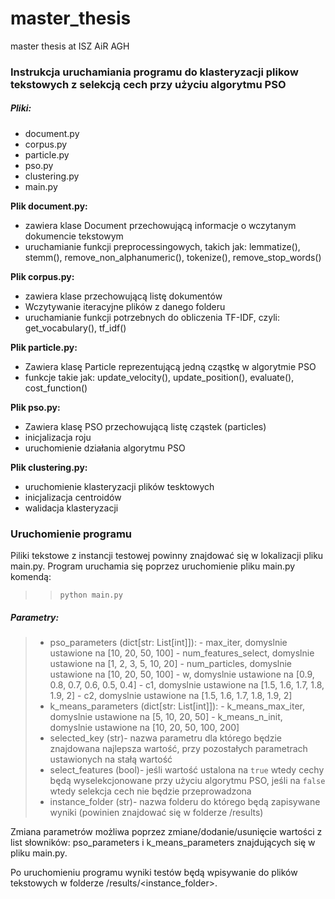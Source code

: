 # master_thesis
master thesis at ISZ AiR AGH

### **Instrukcja uruchamiania programu do klasteryzacji plikow tekstowych z selekcją cech przy użyciu algorytmu PSO** ### 

##### **Pliki:** #####
- document.py
- corpus.py
- particle.py
- pso.py
- clustering.py
- main.py

**Plik document.py:**
- zawiera klase Document przechowującą informacje o wczytanym dokumencie tekstowym
- uruchamianie funkcji preprocessingowych, takich jak: lemmatize(), stemm(), remove_non_alphanumeric(), tokenize(), remove_stop_words()

**Plik corpus.py:**
- zawiera klase przechowującą listę dokumentów 
- Wczytywanie iteracyjne plików z danego folderu
- uruchamianie funkcji potrzebnych do obliczenia TF-IDF, czyli: get_vocabulary(), tf_idf()

**Plik particle.py:**
- Zawiera klasę Particle reprezentującą jedną cząstkę w algorytmie PSO
- funkcje takie jak: update_velocity(), update_position(), evaluate(), cost_function()

**Plik pso.py:**
- Zawiera klasę PSO przechowującą listę cząstek (particles)
- inicjalizacja roju
- uruchomienie działania algorytmu PSO

**Plik clustering.py:**
- uruchomienie klasteryzacji plików tesktowych
- inicjalizacja centroidów
- walidacja klasteryzacji


### **Uruchomienie programu** ###
Piliki tekstowe z instancji testowej powinny znajdować się w lokalizacji pliku main.py. Program uruchamia się poprzez uruchomienie pliku main.py komendą: 
>> `python main.py`

##### **Parametry:** #####
> * pso_parameters (dict[str: List[int]]):
        - max_iter, domyslnie ustawione na [10, 20, 50, 100]
        - num_features_select, domyslnie ustawione na [1, 2, 3, 5, 10, 20]
        - num_particles, domyslnie ustawione na [10, 20, 50, 100]
        - w, domyslnie ustawione na [0.9, 0.8, 0.7, 0.6, 0.5, 0.4]
        - c1, domyslnie ustawione na [1.5, 1.6, 1.7, 1.8, 1.9, 2]
        - c2, domyslnie ustawione na [1.5, 1.6, 1.7, 1.8, 1.9, 2]
> * k_means_parameters (dict[str: List[int]]):
        - k_means_max_iter, domyslnie ustawione na [5, 10, 20, 50]
        - k_means_n_init, domyslnie ustawione na [10, 20, 50, 100, 200]
> * selected_key (str)- nazwa parametru dla którego będzie znajdowana najlepsza wartość, przy pozostałych parametrach ustawionych na stałą wartość
> * select_features (bool)- jeśli wartość ustalona na `true` wtedy cechy będą wyselekcjonowane przy użyciu algorytmu PSO, jeśli na `false` wtedy selekcja cech nie będzie przeprowadzona
> * instance_folder (str)- nazwa folderu do którego będą zapisywane wyniki (powinien znajdować się w folderze /results)
        
Zmiana parametrów możliwa poprzez zmiane/dodanie/usunięcie wartości z list słowników: pso_parameters i k_means_parameters znajdujących się w pliku main.py.

Po uruchomieniu programu wyniki testów będą wpisywanie do plików tekstowych w folderze /results/<instance_folder>.
